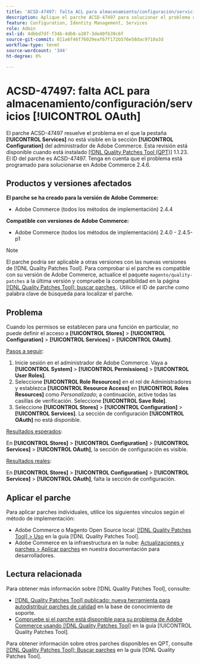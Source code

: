 ```yaml
---
title: 'ACSD-47497: falta ACL para almacenamiento/configuración/servicios [!UICONTROL OAuth]'
description: Aplique el parche ACSD-47497 para solucionar el problema de Adobe Commerce cuando los permisos están configurados para una función en particular y no puede definir el acceso a la sección de configuración.
feature: Configuration, Identity Management, Services
role: Admin
exl-id: 4dbbd7df-f34b-4db8-a207-3de40fb39c6f
source-git-commit: 011a6f46f76029eaf67f172b576e58dac9710a3d
workflow-type: tm+mt
source-wordcount: '344'
ht-degree: 0%

---
```


# ACSD-47497: falta ACL para almacenamiento/configuración/servicios [!UICONTROL OAuth]

El parche ACSD-47497 resuelve el problema en el que la pestaña **[!UICONTROL Services]** no está visible en la sección **[!UICONTROL Configuration]** del administrador de Adobe Commerce. Esta revisión está disponible cuando está instalado [[!DNL Quality Patches Tool (QPT)]](https://experienceleague.adobe.com/es/docs/commerce-operations/tools/quality-patches-tool/quality-patches-tool-to-self-serve-quality-patches) 1.1.23. El ID del parche es ACSD-47497. Tenga en cuenta que el problema está programado para solucionarse en Adobe Commerce 2.4.6.

## Productos y versiones afectados

**El parche se ha creado para la versión de Adobe Commerce:**
* Adobe Commerce (todos los métodos de implementación) 2.4.4

**Compatible con versiones de Adobe Commerce:**
* Adobe Commerce (todos los métodos de implementación) 2.4.0 - 2.4.5-p1

>[!NOTE]
>
>El parche podría ser aplicable a otras versiones con las nuevas versiones de [!DNL Quality Patches Tool]. Para comprobar si el parche es compatible con su versión de Adobe Commerce, actualice el paquete `magento/quality-patches` a la última versión y compruebe la compatibilidad en la página [[!DNL Quality Patches Tool]: buscar parches ](https://experienceleague.adobe.com/tools/commerce-quality-patches/index.html?lang=es). Utilice el ID de parche como palabra clave de búsqueda para localizar el parche.

## Problema

Cuando los permisos se establecen para una función en particular, no puede definir el acceso a **[!UICONTROL Stores]** > **[!UICONTROL Configuration]** > **[!UICONTROL Services]** > **[!UICONTROL OAuth]**.

<u>Pasos a seguir</u>:

1. Inicie sesión en el administrador de Adobe Commerce. Vaya a **[!UICONTROL System]** > **[!UICONTROL Permissions]** > **[!UICONTROL User Roles]**.
1. Seleccione **[!UICONTROL Role Resources]** en el rol de Administradores y establezca **[!UICONTROL Resource Access]** en **[!UICONTROL Roles Resources]** como _Personalizado_; a continuación, active todas las casillas de verificación. Seleccione **[!UICONTROL Save Role]**.
1. Seleccione **[!UICONTROL Stores]** > **[!UICONTROL Configuration]** > **[!UICONTROL Services]**. La sección de configuración **[!UICONTROL OAuth]** no está disponible.

<u>Resultados esperados</u>:

En **[!UICONTROL Stores]** > **[!UICONTROL Configuration]** > **[!UICONTROL Services]** > **[!UICONTROL OAuth]**, la sección de configuración es visible.

<u>Resultados reales</u>:

En **[!UICONTROL Stores]** > **[!UICONTROL Configuration]** > **[!UICONTROL Services]** > **[!UICONTROL OAuth]**, falta la sección de configuración.

## Aplicar el parche

Para aplicar parches individuales, utilice los siguientes vínculos según el método de implementación:

* Adobe Commerce o Magento Open Source local: [[!DNL Quality Patches Tool] > Uso](/help/tools/quality-patches-tool/usage.md) en la guía [!DNL Quality Patches Tool].
* Adobe Commerce en la infraestructura en la nube: [Actualizaciones y parches > Aplicar parches](https://experienceleague.adobe.com/docs/commerce-cloud-service/user-guide/develop/upgrade/apply-patches.html?lang=es) en nuestra documentación para desarrolladores.

## Lectura relacionada

Para obtener más información sobre [!DNL Quality Patches Tool], consulte:

* [[!DNL Quality Patches Tool] publicado: nueva herramienta para autodistribuir parches de calidad](https://experienceleague.adobe.com/es/docs/commerce-operations/tools/quality-patches-tool/quality-patches-tool-to-self-serve-quality-patches) en la base de conocimiento de soporte.
* [Compruebe si el parche está disponible para su problema de Adobe Commerce usando [!DNL Quality Patches Tool]](/help/tools/quality-patches-tool/patches-available-in-qpt/check-patch-for-magento-issue-with-magento-quality-patches.md) en la guía [!UICONTROL Quality Patches Tool].


Para obtener información sobre otros parches disponibles en QPT, consulte [[!DNL Quality Patches Tool]: Buscar parches](https://experienceleague.adobe.com/tools/commerce-quality-patches/index.html?lang=es) en la guía [!DNL Quality Patches Tool].
